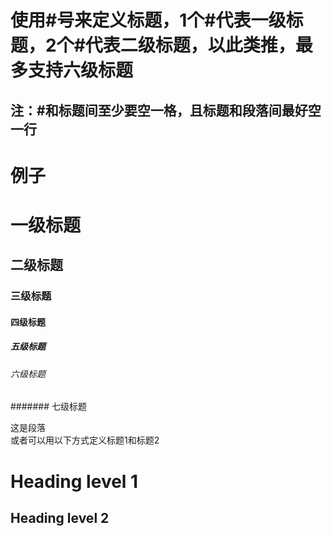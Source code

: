 # 使用#号来定义标题，1个#代表一级标题，2个#代表二级标题，以此类推，最多支持六级标题
## 注：#和标题间至少要空一格，且标题和段落间最好空一行
# 例子
# 一级标题
## 二级标题
### 三级标题
#### 四级标题
##### 五级标题
###### 六级标题
####### 七级标题

这是段落<br>或者可以用以下方式定义标题1和标题2

Heading level 1
===============
Heading level 2
--------------
